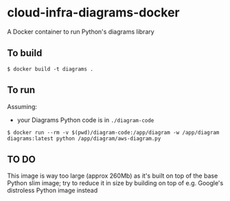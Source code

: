 # cloud-infra-diagrams-docker
A Docker container to run Python's diagrams library

## To build

`$ docker build -t diagrams .`

## To run

Assuming:
- your Diagrams Python code is in `./diagram-code`

`$ docker run --rm -v $(pwd)/diagram-code:/app/diagram -w /app/diagram diagrams:latest python /app/diagram/aws-diagram.py`

## TO DO

This image is way too large (approx 260Mb) as it's built on top of the base Python slim image; try to reduce it in size by building on top of e.g. Google's distroless Python image instead